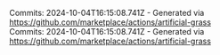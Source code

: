 Commits: 2024-10-04T16:15:08.741Z - Generated via https://github.com/marketplace/actions/artificial-grass
<br>
Commits: 2024-10-04T16:15:08.741Z - Generated via https://github.com/marketplace/actions/artificial-grass
<br>
